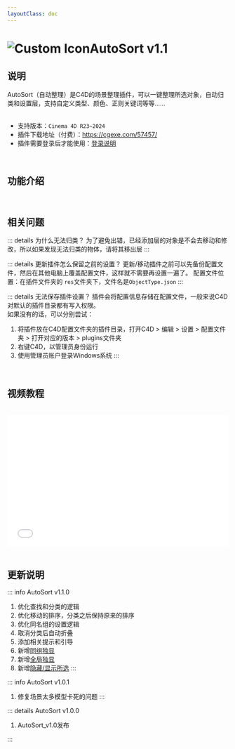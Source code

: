 ```yaml
---
layoutClass: doc
---
```


<script setup>
import MNavLinks from '../components/MNavLinks.vue'

import { NAV_DATA } from '../AutoSort-data'
</script>

# <span class="h1-icon"><img src="/img/AutoSort.webp" alt="Custom Icon"></span>AutoSort v1.1

## 说明
AutoSort（自动整理）是C4D的场景整理插件，可以一键整理所选对象，自动归类和设置层，支持自定义类型、颜色、正则关键词等等……
<br />
<br />
- 支持版本：`Cinema 4D R23~2024`
- 插件下载地址（付费）：https://cgexe.com/57457/
- 插件需要登录后才能使用：[登录说明](01-AutoSort-setting)


<br />

## 功能介绍
<MNavLinks v-for="{title, items} in NAV_DATA" :title="title" :items="items"/>


<br />

## 相关问题

::: details 为什么无法归类？
为了避免出错，已经添加层的对象是不会去移动和修改，所以如果发现无法归类的物体，请将其移出层
:::

::: details 更新插件怎么保留之前的设置？
更新/移动插件之前可以先备份配置文件，然后在其他电脑上覆盖配置文件，这样就不需要再设置一遍了。
配置文件位置：在插件文件夹的 `res`文件夹下，文件名是`ObjectType.json`
:::

::: details 无法保存插件设置？
插件会将配置信息存储在配置文件，一般来说C4D对默认的插件目录都有写入权限。  
如果没有的话，可以分别尝试：
1. 将插件放在C4D配置文件夹的插件目录，打开C4D > 编辑 > 设置 > 配置文件夹 > 打开对应的版本 > plugins文件夹
2. 右键C4D，以管理员身份运行
3. 使用管理员账户登录Windows系统
:::

<br />

## 视频教程
<br />

<div style="position: relative; padding: 30% 45%;">
<iframe style="position: absolute; width: 100%; height: 100%; left: 0; top: 0;" src="//player.bilibili.com/player.html?aid=1851967804&bvid=BV1tp421U7vL&cid=1471471115&p=1&autoplay=0"  scrolling="no" border="0" frameborder="no" framespacing="0" allowfullscreen="true"></iframe>
</div>


<br />

## 更新说明

::: info AutoSort v1.1.0<Badge type="danger" text="更新8+" />
1. 优化查找和分类的逻辑
2. 优化移动的排序，分类之后保持原来的排序
3. 优化同名组的设置逻辑
4. 取消分类后自动折叠
5. 添加相关提示和引导
6. 新增[同组独显](03-AutoSort-groupsolo)
7. 新增[全局独显](03-AutoSort-groupsolo)
8. 新增[隐藏/显示所选](03-AutoSort-groupsolo)
:::

::: info AutoSort v1.0.1<Badge type="info" text="更新1+" />
1. 修复场景太多模型卡死的问题
:::

::: details AutoSort v1.0.0<Badge type="info" text="发布" />
1. AutoSort_v1.0发布

:::


<br />
<br />

